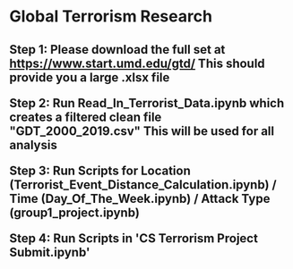 <h1>Global Terrorism Research <h2>

Step 1: Please download the full set at https://www.start.umd.edu/gtd/ This should provide you a large .xlsx file

Step 2: Run Read_In_Terrorist_Data.ipynb which creates a filtered clean file "GDT_2000_2019.csv" This will be used for all analysis

Step 3: Run Scripts for Location (Terrorist_Event_Distance_Calculation.ipynb) / Time (Day_Of_The_Week.ipynb) / Attack Type (group1_project.ipynb)

Step 4: Run Scripts in 'CS Terrorism Project Submit.ipynb' 
